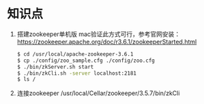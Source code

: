 # 知识点
1. 搭建zookeeper单机版
   mac验证此方式可行，参考官网安装：https://zookeeper.apache.org/doc/r3.6.1/zookeeperStarted.html
   ```bash
   $ cd /usr/local/apache-zookeeper-3.6.1
   $ cp ./config/zoo_sample.cfg ./config/zoo.cfg
   $ ./bin/zkServer.sh start
   $ ./bin/zkCli.sh -server localhost:2181
   $ ls /
   ```

1. 连接zookeeper
    /usr/local/Cellar/zookeeper/3.5.7/bin/zkCli

